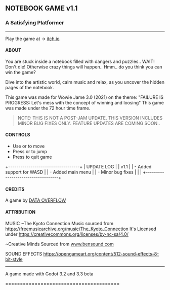
## NOTEBOOK GAME v1.1
### A Satisfying Platformer
-----------------------

Play the game at -> [itch.io](https://dataoverflow.itch.io/notebook-game)


#### ABOUT
You are stuck inside a notebook filled with dangers and puzzles.. WAIT! Don't die! 
Otherwise crazy things will happen.. Hmm.. do you think you can win the game? 

Dive into the artistic world, calm music and relax, as you uncover the hidden pages of the notebook.

This game was made for Wowie Jame 3.0 (2021) on the theme: 
"FAILURE IS PROGRESS: Let's mess with the concept of winning and loosing"
This game was made under the 72 hour time frame.

> NOTE: THIS IS NOT A POST-JAM UPDATE. THIS VERSION 
>       INCLUDES MINOR BUG FIXES ONLY.
>       FEATURE UPDATES ARE COMING SOON..


#### CONTROLS
* Use <arrow keys> or <left stick> to move 
* Press <up arrow> or <xbox A> to jump     
* Press <Esc> to quit game


+-----------------------------------+
| UPDATE LOG                        |
| v1.1                              |
|  - Added support for WASD         |
|  - Added main menu                |
|  - Minor bug fixes                |
|                                   |
+-----------------------------------+

#### CREDITS
A game by [DATA OVERFLOW](https://dataoverflow.itch.io/)

#### ATTRIBUTION
MUSIC
~The Kyoto Connection
Music sourced from https://freemusicarchive.org/music/The_Kyoto_Connection
It's Licensed under https://creativecommons.org/licenses/by-nc-sa/4.0/

~Creative Minds
Sourced from www.bensound.com

SOUND EFFECTS
https://opengameart.org/content/512-sound-effects-8-bit-style

---------------------------------------
  
A game made with Godot 3.2 and 3.3 beta
  
=======================================
